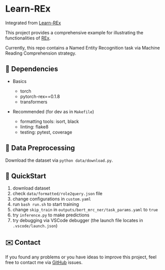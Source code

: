 # Learn-REx

Integrated from [Learn-REx](https://github.com/Spico197/Learn-REx)

This project provides a comprehensive example for illustrating the functionalities of [REx](https://github.com/Spico197/REx).

Currently, this repo contains a Named Entity Recognition task via Machine Reading Comprehension strategy.

## 🌴 Dependencies

- Basics
  - torch
  - pytorch-rex==0.1.8
  - transformers

- Recommended (for dev as in `Makefile`)
  - formatting tools: isort, black
  - linting: flake8
  - testing: pytest, coverage

## 💾 Data Preprocessing

Download the dataset via `python data/download.py`.

## 🚀 QuickStart

1. download dataset
2. check `data/formatted/role2query.json` file
3. change configurations in `custom.yaml`
4. run `bash run.sh` to start training
5. change `skip_train` in `outputs/bert_mrc_ner/task_params.yaml` to `true`
6. try `inference.py` to make predictions
7. try debugging via VSCode debugger (the launch file locates in `.vscode/launch.json`)

## ✉️ Contact

If you found any problems or you have ideas to improve this project,
feel free to contact me via [GitHub](https://github.com/Spico197/REx) issues.
